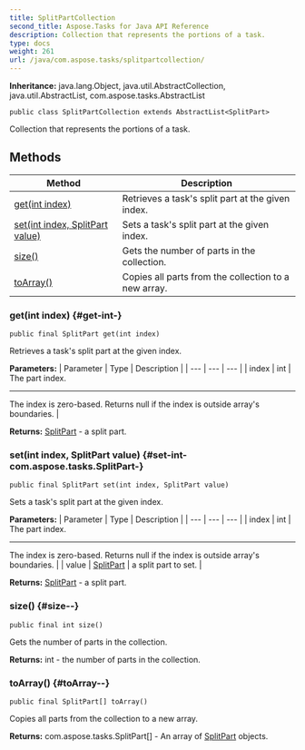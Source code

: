 ```yaml
---
title: SplitPartCollection
second_title: Aspose.Tasks for Java API Reference
description: Collection that represents the portions of a task.
type: docs
weight: 261
url: /java/com.aspose.tasks/splitpartcollection/
---
```


**Inheritance:**
java.lang.Object, java.util.AbstractCollection, java.util.AbstractList, com.aspose.tasks.AbstractList
```
public class SplitPartCollection extends AbstractList<SplitPart>
```

Collection that represents the portions of a task.
## Methods

| Method | Description |
| --- | --- |
| [get(int index)](#get-int-) | Retrieves a task's split part at the given index. |
| [set(int index, SplitPart value)](#set-int-com.aspose.tasks.SplitPart-) | Sets a task's split part at the given index. |
| [size()](#size--) | Gets the number of parts in the collection. |
| [toArray()](#toArray--) | Copies all parts from the collection to a new array. |
### get(int index) {#get-int-}
```
public final SplitPart get(int index)
```


Retrieves a task's split part at the given index.

**Parameters:**
| Parameter | Type | Description |
| --- | --- | --- |
| index | int | The part index.

--------------------

The index is zero-based. Returns null if the index is outside array's boundaries. |

**Returns:**
[SplitPart](../../com.aspose.tasks/splitpart) - a split part.
### set(int index, SplitPart value) {#set-int-com.aspose.tasks.SplitPart-}
```
public final SplitPart set(int index, SplitPart value)
```


Sets a task's split part at the given index.

**Parameters:**
| Parameter | Type | Description |
| --- | --- | --- |
| index | int | The part index.

--------------------

The index is zero-based. Returns null if the index is outside array's boundaries. |
| value | [SplitPart](../../com.aspose.tasks/splitpart) | a split part to set. |

**Returns:**
[SplitPart](../../com.aspose.tasks/splitpart) - a split part.
### size() {#size--}
```
public final int size()
```


Gets the number of parts in the collection.

**Returns:**
int - the number of parts in the collection.
### toArray() {#toArray--}
```
public final SplitPart[] toArray()
```


Copies all parts from the collection to a new array.

**Returns:**
com.aspose.tasks.SplitPart[] - An array of [SplitPart](../../com.aspose.tasks/splitpart) objects.
